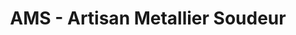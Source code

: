 ---
title: "AMS - Artisan Metallier Soudeur"
url: /saint-pierre-doleron/ams-artisan-metallier-soudeur/
shop: serrurier
---